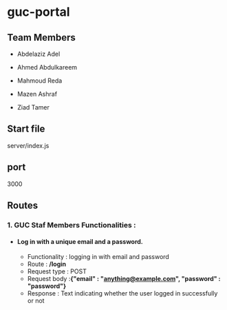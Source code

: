 # guc-portal

## Team Members

* Abdelaziz Adel

* Ahmed Abdulkareem

* Mahmoud Reda

* Mazen Ashraf

* Ziad Tamer

  

## Start file

server/index.js

  

## port

3000


## Routes

### 1. GUC Staf Members Functionalities :

* ####  Log in with a unique email and a password.
	* Functionality : logging in with email and password
	* Route : __/login__
	* Request type : POST
	* Request body :__{"email" : "anything@example.com", "password" : "password"}__
	* Response : Text indicating whether the user logged in successfully or not